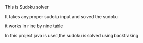 This is Sudoku solver

It takes any proper sudoku input and solved the sudoku

it works in nine by nine table

In this project java is used,the sudoku is solved using backtraking
